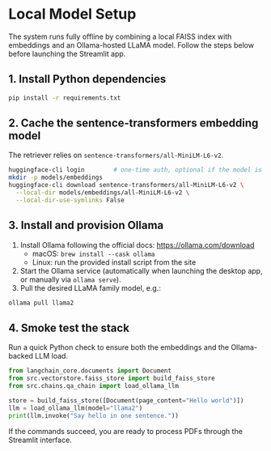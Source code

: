 # Local Model Setup

The system runs fully offline by combining a local FAISS index with embeddings and an
Ollama-hosted LLaMA model. Follow the steps below before launching the Streamlit app.

## 1. Install Python dependencies
```bash
pip install -r requirements.txt
```

## 2. Cache the sentence-transformers embedding model
The retriever relies on `sentence-transformers/all-MiniLM-L6-v2`.
```bash
huggingface-cli login        # one-time auth, optional if the model is public for you
mkdir -p models/embeddings
huggingface-cli download sentence-transformers/all-MiniLM-L6-v2 \
  --local-dir models/embeddings/all-MiniLM-L6-v2 \
  --local-dir-use-symlinks False
```

## 3. Install and provision Ollama
1. Install Ollama following the official docs: https://ollama.com/download
   - macOS: `brew install --cask ollama`
   - Linux: run the provided install script from the site
2. Start the Ollama service (automatically when launching the desktop app, or manually via `ollama serve`).
3. Pull the desired LLaMA family model, e.g.:
```bash
ollama pull llama2
```

## 4. Smoke test the stack
Run a quick Python check to ensure both the embeddings and the Ollama-backed LLM load.
```python
from langchain_core.documents import Document
from src.vectorstore.faiss_store import build_faiss_store
from src.chains.qa_chain import load_ollama_llm

store = build_faiss_store([Document(page_content="Hello world")])
llm = load_ollama_llm(model="llama2")
print(llm.invoke("Say hello in one sentence."))
```

If the commands succeed, you are ready to process PDFs through the Streamlit interface.
